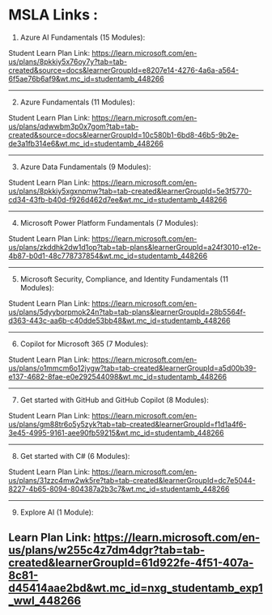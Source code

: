 MSLA Links : 
===========

1. Azure AI Fundamentals (15 Modules):

Student Learn Plan Link: https://learn.microsoft.com/en-us/plans/8pkkiy5x76oy7y?tab=tab-created&source=docs&learnerGroupId=e8207e14-4276-4a6a-a564-6f5ae76b6af9&wt.mc_id=studentamb_448266

----------------------------------------------------------------------------------------------------

2. Azure Fundamentals (11 Modules):

Student Learn Plan Link:  https://learn.microsoft.com/en-us/plans/qdwwbm3p0x7gom?tab=tab-created&source=docs&learnerGroupId=10c580b1-6bd8-46b5-9b2e-de3a1fb314e6&wt.mc_id=studentamb_448266

-----------------------------------------------------------------------------------------------------

3. Azure Data Fundamentals (9 Modules):

Student Learn Plan Link:  https://learn.microsoft.com/en-us/plans/8pkkiy5xgxnpmw?tab=tab-created&learnerGroupId=5e3f5770-cd34-43fb-b40d-f926d462d7ee&wt.mc_id=studentamb_448266

------------------------------------------------------------------------------------------------------

4. Microsoft Power Platform Fundamentals (7 Modules):

Student Learn Plan Link:  https://learn.microsoft.com/en-us/plans/zkddhk2dw1d1op?tab=tab-plans&learnerGroupId=a24f3010-e12e-4b87-b0d1-48c778737854&wt.mc_id=studentamb_448266

------------------------------------------------------------------------------------------------------

5. Microsoft Security, Compliance, and Identity Fundamentals (11 Modules):

Student Learn Plan Link:  https://learn.microsoft.com/en-us/plans/5dyyborpmok24n?tab=tab-plans&learnerGroupId=28b5564f-d363-443c-aa6b-c40dde53bb48&wt.mc_id=studentamb_448266

------------------------------------------------------------------------------------------------------

6. Copilot for Microsoft 365 (7 Modules):

Student Learn Plan Link:  https://learn.microsoft.com/en-us/plans/o1mmcm6o12jygw?tab=tab-created&learnerGroupId=a5d00b39-e137-4682-8fae-e0e292544098&wt.mc_id=studentamb_448266

------------------------------------------------------------------------------------------------------

7. Get started with GitHub and GitHub Copilot (8 Modules):

Student Learn Plan Link:  https://learn.microsoft.com/en-us/plans/gm88tr6o5y5zyk?tab=tab-created&learnerGroupId=f1d1a4f6-3e45-4995-9161-aee90fb59215&wt.mc_id=studentamb_448266

------------------------------------------------------------------------------------------------------

8. Get started with C# (6 Modules):

Student Learn Plan Link:  https://learn.microsoft.com/en-us/plans/31zzc4mw2wk5re?tab=tab-created&learnerGroupId=dc7e5044-8227-4b65-8094-804387a2b3c7&wt.mc_id=studentamb_448266

------------------------------------------------------------------------------------------------------

9. Explore AI (1 Module):

Learn Plan Link: https://learn.microsoft.com/en-us/plans/w255c4z7dm4dgr?tab=tab-created&learnerGroupId=61d922fe-4f51-407a-8c81-d45414aae2bd&wt.mc_id=nxg_studentamb_exp1_wwl_448266
------------------------------------------------------------------------------------------------------
